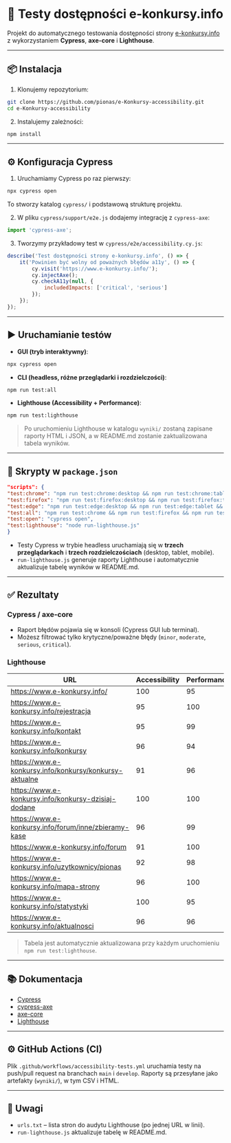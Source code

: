 # 🧪 Testy dostępności e-konkursy.info

Projekt do automatycznego testowania dostępności strony [e-konkursy.info](https://www.e-konkursy.info/) z wykorzystaniem
**Cypress**, **axe-core** i **Lighthouse**.

---

## 📦 Instalacja

1. Klonujemy repozytorium:

```bash
git clone https://github.com/pionas/e-Konkursy-accessibility.git
cd e-Konkursy-accessibility
```

2. Instalujemy zależności:

```bash
npm install
```

---

## ⚙️ Konfiguracja Cypress

1. Uruchamiamy Cypress po raz pierwszy:

```bash
npx cypress open
```

To stworzy katalog `cypress/` i podstawową strukturę projektu.

2. W pliku `cypress/support/e2e.js` dodajemy integrację z `cypress-axe`:

```javascript
import 'cypress-axe';
```

3. Tworzymy przykładowy test w `cypress/e2e/accessibility.cy.js`:

```javascript
describe('Test dostępności strony e-konkursy.info', () => {
    it('Powinien być wolny od poważnych błędów a11y', () => {
        cy.visit('https://www.e-konkursy.info/');
        cy.injectAxe();
        cy.checkA11y(null, {
            includedImpacts: ['critical', 'serious']
        });
    });
});
```

---

## ▶️ Uruchamianie testów

* **GUI (tryb interaktywny)**:

```bash
npx cypress open
```

* **CLI (headless, różne przeglądarki i rozdzielczości)**:

```bash
npm run test:all
```

* **Lighthouse (Accessibility + Performance)**:

```bash
npm run test:lighthouse
```

> Po uruchomieniu Lighthouse w katalogu `wyniki/` zostaną zapisane raporty HTML i JSON, a w README.md zostanie
> zaktualizowana tabela wyników.

---

## 📜 Skrypty w `package.json`

```json
"scripts": {
"test:chrome": "npm run test:chrome:desktop && npm run test:chrome:tablet && npm run test:chrome:mobile",
"test:firefox": "npm run test:firefox:desktop && npm run test:firefox:tablet && npm run test:firefox:mobile",
"test:edge": "npm run test:edge:desktop && npm run test:edge:tablet && npm run test:edge:mobile",
"test:all": "npm run test:chrome && npm run test:firefox && npm run test:edge && npm run test:lighthouse",
"test:open": "cypress open",
"test:lighthouse": "node run-lighthouse.js"
}
```

* Testy Cypress w trybie headless uruchamiają się w **trzech przeglądarkach** i **trzech rozdzielczościach** (desktop,
  tablet, mobile).
* `run-lighthouse.js` generuje raporty Lighthouse i automatycznie aktualizuje tabelę wyników w README.md.

---

## ✅ Rezultaty

### Cypress / axe-core

* Raport błędów pojawia się w konsoli (Cypress GUI lub terminal).
* Możesz filtrować tylko krytyczne/poważne błędy (`minor`, `moderate`, `serious`, `critical`).

### Lighthouse

<!-- LIGHTHOUSE TABLE START -->
| URL | Accessibility | Performance |
| --- | --- | --- |
| https://www.e-konkursy.info/ | 100 | 95 |
| https://www.e-konkursy.info/rejestracja | 95 | 100 |
| https://www.e-konkursy.info/kontakt | 95 | 99 |
| https://www.e-konkursy.info/konkursy | 96 | 94 |
| https://www.e-konkursy.info/konkursy/konkursy-aktualne | 91 | 96 |
| https://www.e-konkursy.info/konkursy-dzisiaj-dodane | 100 | 100 |
| https://www.e-konkursy.info/forum/inne/zbieramy-kase | 96 | 99 |
| https://www.e-konkursy.info/forum | 91 | 100 |
| https://www.e-konkursy.info/uzytkownicy/pionas | 92 | 98 |
| https://www.e-konkursy.info/mapa-strony | 96 | 100 |
| https://www.e-konkursy.info/statystyki | 100 | 95 |
| https://www.e-konkursy.info/aktualnosci | 96 | 96 |
<!-- LIGHTHOUSE TABLE END -->



> Tabela jest automatycznie aktualizowana przy każdym uruchomieniu `npm run test:lighthouse`.

---

## 📚 Dokumentacja

* [Cypress](https://docs.cypress.io/)
* [cypress-axe](https://github.com/component-driven/cypress-axe)
* [axe-core](https://github.com/dequelabs/axe-core)
* [Lighthouse](https://developers.google.com/web/tools/lighthouse)

---

## ⚙️ GitHub Actions (CI)

Plik `.github/workflows/accessibility-tests.yml` uruchamia testy na push/pull request na branchach `main` i `develop`.
Raporty są przesyłane jako artefakty (`wyniki/`), w tym CSV i HTML.

---

## 📝 Uwagi

* `urls.txt` – lista stron do audytu Lighthouse (po jednej URL w linii).
* `run-lighthouse.js` aktualizuje tabelę w README.md.
